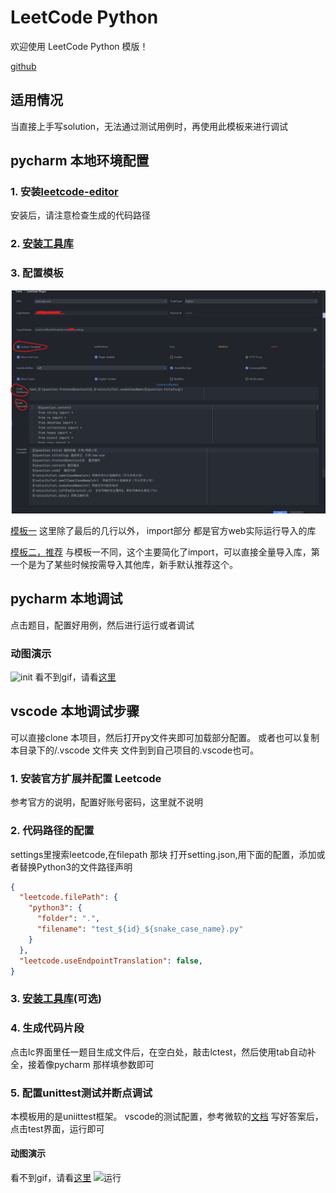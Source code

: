 # LeetCode Python 

欢迎使用 LeetCode Python 模版！

[github](https://github.com/zonewave/leetcode-precompiled)

## 适用情况
当直接上手写solution，无法通过测试用例时，再使用此模板来进行调试
## pycharm 本地环境配置

### 1. 安装[leetcode-editor](https://github.com/shuzijun/leetcode-editor)
安装后，请注意检查生成的代码路径
### 2. [安装工具库](https://github.com/zonewave/leetcode-precompiled/tree/master/py)

### 3. 配置模板

![settingimag](./img/templatesetting.jpg)

[模板一](./jetbrain_editor_template.md)
这里除了最后的几行以外， import部分 都是官方web实际运行导入的库

[模板二，推荐](./jetbrain_editor_template2.md)
与模板一不同，这个主要简化了import，可以直接全量导入库，第一个是为了某些时候按需导入其他库，新手默认推荐这个。

## pycharm 本地调试
点击题目，配置好用例，然后进行运行或者调试
### 动图演示
![init](https://pic.imgdb.cn/item/67078defd29ded1a8c98f822.gif)
看不到gif，请看[这里](https://pic.imgdb.cn/item/67078defd29ded1a8c98f822.gif)


## vscode 本地调试步骤

可以直接clone 本项目，然后打开py文件夹即可加载部分配置。
或者也可以复制本目录下的/.vscode 文件夹 文件到到自己项目的.vscode也可。
### 1. 安装官方扩展并配置 Leetcode

参考官方的说明，配置好账号密码，这里就不说明

### 2. 代码路径的配置

settings里搜索leetcode,在filepath 那块 打开setting.json,用下面的配置，添加或者替换Python3的文件路径声明

```json
{
  "leetcode.filePath": {
    "python3": {
      "folder": ".",
      "filename": "test_${id}_${snake_case_name}.py"
    }
  },
  "leetcode.useEndpointTranslation": false,
}
```

### 3. [安装工具库](https://github.com/zonewave/leetcode-precompiled/tree/master/py)(可选)

### 4. 生成代码片段

点击lc界面里任一题目生成文件后，在空白处，敲击lctest，然后使用tab自动补全，接着像pycharm 那样填参数即可

### 5. 配置unittest测试并断点调试

本模板用的是uniittest框架。
vscode的测试配置，参考微软的[文档](https://vscode.github.net.cn/docs/python/testing#_configure-tests)
写好答案后，点击test界面，运行即可

#### 动图演示

看不到gif，请看[这里](https://pic.imgdb.cn/item/67092251d29ded1a8cd5a53a.gif)
![运行](https://pic.imgdb.cn/item/67092251d29ded1a8cd5a53a.gif)


```  

